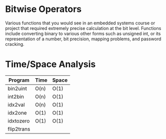 # Bitwise Operators
Various functions that you would see in an embedded systems course or project that required extremely precise calculation at the bit level. Functions include converting binary to various other forms such as unsigned int, or its representation of a number, bit precision, mapping problems, and password cracking.

# Time/Space Analysis
| Program       | Time          | Space          |
| ------------- | ------------- | -------------- |
| bin2uint      | O(n)          | O(1)           |
| int2bin       | O(n)          | O(1)           |
| idx2val       | O(n)          | O(1)           |
| idx2one       | O(1)          | O(1)           |
| idxtozero     | O(1)          | O(1)           |
| flip2trans    |               |                |
